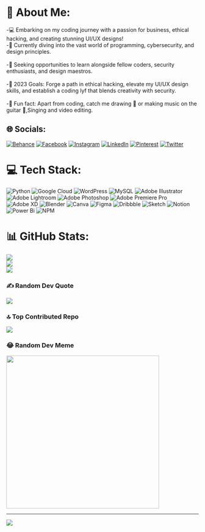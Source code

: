 # 💫 About Me:
-💻 Embarking on my coding journey with a passion for business, ethical hacking, and creating stunning UI/UX designs!<br>-🚀 Currently diving into the vast world of programming, cybersecurity, and design principles.<br><br>-🤝 Seeking opportunities to learn alongside fellow coders, security enthusiasts, and design maestros.<br><br>-🎯 2023 Goals: Forge a path in ethical hacking, elevate my UI/UX design skills, and establish a coding lyf that blends creativity with security.<br><br>-🎨 Fun fact: Apart from coding, catch me drawing 🎨 or making music on the guitar 🎸,Singing and video editing.


## 🌐 Socials:
[![Behance](https://img.shields.io/badge/Behance-1769ff?logo=behance&logoColor=white)](https://behance.net/https://www.behance.net/prashanjohnson) [![Facebook](https://img.shields.io/badge/Facebook-%231877F2.svg?logo=Facebook&logoColor=white)](https://facebook.com/https://www.facebook.com/johnson.prashanth.16/) [![Instagram](https://img.shields.io/badge/Instagram-%23E4405F.svg?logo=Instagram&logoColor=white)](https://instagram.com/https://www.instagram.com/chloejohnson_pvt/) [![LinkedIn](https://img.shields.io/badge/LinkedIn-%230077B5.svg?logo=linkedin&logoColor=white)](https://linkedin.com/in/https://www.linkedin.com/in/nandigama-prashanth-kumar/) [![Pinterest](https://img.shields.io/badge/Pinterest-%23E60023.svg?logo=Pinterest&logoColor=white)](https://pinterest.com/https://in.pinterest.com/johnsonprashanth48/) [![Twitter](https://img.shields.io/badge/Twitter-%231DA1F2.svg?logo=Twitter&logoColor=white)](https://twitter.com/https://twitter.com/Jps5R5) 

# 💻 Tech Stack:
![Python](https://img.shields.io/badge/python-3670A0?style=for-the-badge&logo=python&logoColor=ffdd54) ![Google Cloud](https://img.shields.io/badge/GoogleCloud-%234285F4.svg?style=for-the-badge&logo=google-cloud&logoColor=white) ![WordPress](https://img.shields.io/badge/WordPress-%23117AC9.svg?style=for-the-badge&logo=WordPress&logoColor=white) ![MySQL](https://img.shields.io/badge/mysql-%2300000f.svg?style=for-the-badge&logo=mysql&logoColor=white) ![Adobe Illustrator](https://img.shields.io/badge/adobe%20illustrator-%23FF9A00.svg?style=for-the-badge&logo=adobe%20illustrator&logoColor=white) ![Adobe Lightroom](https://img.shields.io/badge/Adobe%20Lightroom-31A8FF.svg?style=for-the-badge&logo=Adobe%20Lightroom&logoColor=white) ![Adobe Photoshop](https://img.shields.io/badge/adobe%20photoshop-%2331A8FF.svg?style=for-the-badge&logo=adobe%20photoshop&logoColor=white) ![Adobe Premiere Pro](https://img.shields.io/badge/Adobe%20Premiere%20Pro-9999FF.svg?style=for-the-badge&logo=Adobe%20Premiere%20Pro&logoColor=white) ![Adobe XD](https://img.shields.io/badge/Adobe%20XD-470137?style=for-the-badge&logo=Adobe%20XD&logoColor=#FF61F6) ![Blender](https://img.shields.io/badge/blender-%23F5792A.svg?style=for-the-badge&logo=blender&logoColor=white) ![Canva](https://img.shields.io/badge/Canva-%2300C4CC.svg?style=for-the-badge&logo=Canva&logoColor=white) ![Figma](https://img.shields.io/badge/figma-%23F24E1E.svg?style=for-the-badge&logo=figma&logoColor=white) ![Dribbble](https://img.shields.io/badge/Dribbble-EA4C89?style=for-the-badge&logo=dribbble&logoColor=white) ![Sketch](https://img.shields.io/badge/Sketch-FFB387?style=for-the-badge&logo=sketch&logoColor=black) ![Notion](https://img.shields.io/badge/Notion-%23000000.svg?style=for-the-badge&logo=notion&logoColor=white) ![Power Bi](https://img.shields.io/badge/power_bi-F2C811?style=for-the-badge&logo=powerbi&logoColor=black) ![NPM](https://img.shields.io/badge/NPM-%23CB3837.svg?style=for-the-badge&logo=npm&logoColor=white)
# 📊 GitHub Stats:
![](https://github-readme-stats.vercel.app/api?username=nandigamaprashanthkumar&theme=highcontrast&hide_border=true&include_all_commits=false&count_private=true)<br/>
![](https://github-readme-streak-stats.herokuapp.com/?user=nandigamaprashanthkumar&theme=highcontrast&hide_border=true)<br/>
![](https://github-readme-stats.vercel.app/api/top-langs/?username=nandigamaprashanthkumar&theme=highcontrast&hide_border=true&include_all_commits=false&count_private=true&layout=compact)

### ✍️ Random Dev Quote
![](https://quotes-github-readme.vercel.app/api?type=horizontal&theme=radical)

### 🔝 Top Contributed Repo
![](https://github-contributor-stats.vercel.app/api?username=nandigamaprashanthkumar&limit=5&theme=juicyfresh&combine_all_yearly_contributions=true)

### 😂 Random Dev Meme
<img src='https://randommeme-five.vercel.app/' style="height: 400px;"/>

---
[![](https://visitcount.itsvg.in/api?id=nandigamaprashanthkumar&icon=5&color=2)](https://visitcount.itsvg.in)

<!-- Proudly created with GPRM ( https://gprm.itsvg.in ) -->
